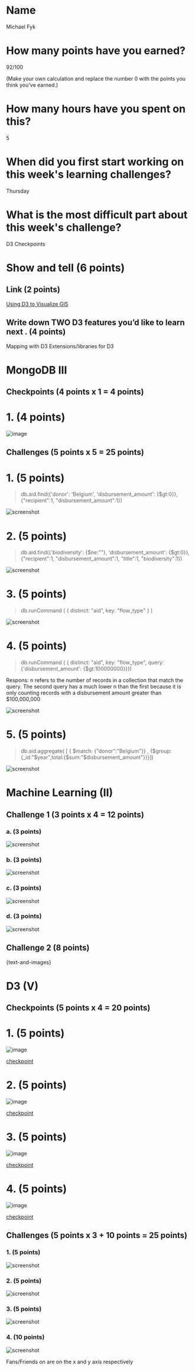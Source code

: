 # Name

Michael Fyk

# How many points have you earned?

92/100

(Make your own calculation and replace the number 0 with the points you think you've earned.)

# How many hours have you spent on this?

5

# When did you first start working on this week's learning challenges?

Thursday

# What is the most difficult part about this week's challenge?

D3 Checkpoints

# Show and tell (6 points)

## Link (2 points)

[Using D3 to Visualize GIS](http://www.smartjava.org/content/using-d3js-visualize-gis)

## Write down TWO D3 features you’d like to learn next . (4 points)

Mapping with D3
Extensions/libraries for D3

# MongoDB III

## Checkpoints (4 points x 1 = 4 points)

# 1. (4 points)

![image](ChMongo.png)

## Challenges (5 points x 5 = 25 points)

# 1. (5 points)

> db.aid.find({'donor': 'Belgium', 'disbursement_amount': {$gt:0}}, {"recipient":1, "disbursement_amount":1})

![screenshot](1CMongo.png)

# 2. (5 points)

> db.aid.find({'biodiversity': {$ne:""}, 'disbursement_amount': {$gt:0}}, {"recipient":1, "disbursement_amount":1, "title":1, "biodiversity":1})

![screenshot](C2Mongo.png)

# 3. (5 points)

> db.runCommand ( { distinct: "aid", key: "flow_type" } )

![screenshot](C3Mongo.png)

# 4. (5 points)

> db.runCommand ( { distinct: "aid", key: "flow_type", query: {'disbursement_amount': {$gt:100000000}}})

Respons: n refers to the number of records in a collection that match the query. The second query has a much lower n than the first because it is only counting records with a disbursement amount greater than $100,000,000

![screenshot](C4Mongo.png)

# 5. (5 points)

> db.aid.aggregate( [ { $match: {"donor":"Belgium"}} , {$group:{_id:"$year",total:{$sum:"$disbursement_amount"}}}])

![screenshot](C5Mongo.png)

# Machine Learning (II)

## Challenge 1 (3 points x 4 = 12 points)

### a. (3 points)

![screenshot](Ch1aTableau.png)

### b. (3 points)

![screenshot](Ch2bTableau.png)

### c. (3 points) 

![screenshot](Ch2cTableau.png)

### d. (3 points) 

![screenshot](Ch2dTableau.png)

## Challenge 2 (8 points)

{text-and-images}

# D3 (V)

## Checkpoints (5 points x 4 = 20 points)

# 1. (5 points)

![image](Ch1D3.png)

[checkpoint](Ch1D3.html)

# 2. (5 points)

![image](Ch2D3.png)

[checkpoint](Ch2D3.html)

# 3. (5 points)

![image](Ch3D3.png)

[checkpoint](Ch3D3.html)

# 4. (5 points)

![image](Ch4D3.png)

[checkpoint](Ch4D3.html)

## Challenges 	(5 points x 3 + 10 points = 25 points)

### 1. (5 points)

![screenshot](1CYelp.png)

### 2. (5 points)

![screenshot](2CYelp.png)

### 3. (5 points)

![screenshot](3CYelp.png)

### 4. (10 points)

![screenshot](C4D3.png)

Fans/Friends on are on the x and y axis respectively

